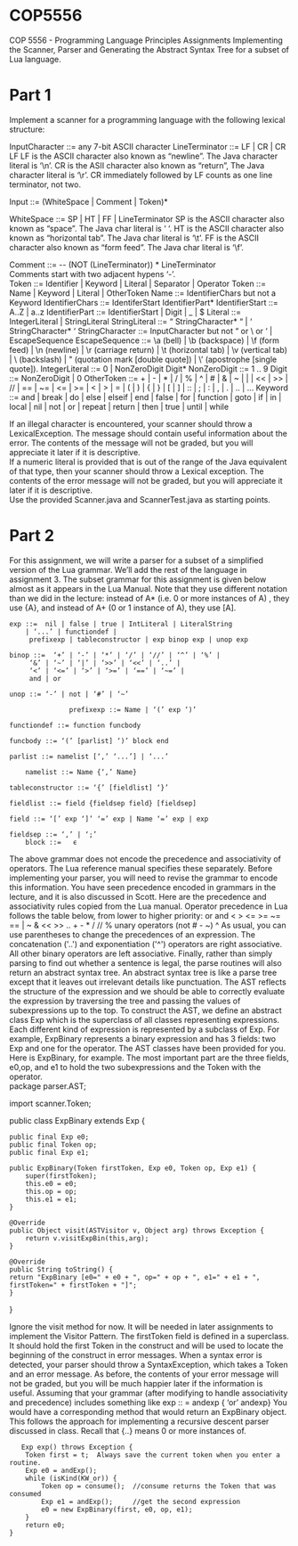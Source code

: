 # COP5556
COP 5556 - Programming Language Principles Assignments
Implementing the Scanner, Parser and Generating the Abstract Syntax Tree for a subset of Lua language.


# Part 1
Implement a scanner for a programming language with the following lexical structure:
 
InputCharacter ::=  any 7-bit ASCII character
LineTerminator ::=  LF |  CR  |  CR  LF
          	LF is the ASCII character also known as “newline”.  The Java character literal is ‘\n’.
          	CR is the ASII character also known as “return”, The Java character literal is ‘\r’.
          	CR immediately followed by LF counts as one line terminator, not two.

Input ::= (WhiteSpace | Comment | Token)*

WhiteSpace ::=  SP  | HT | FF | LineTerminator
          	SP is the ASCII character also known as “space”.  The Java char literal is ‘ ‘.
          	HT is the ASCII character also known as “horizontal tab”. The Java char literal is ‘\t’.
          	FF is the ASCII character also known as “form feed”.  The  Java char literal is ‘\f’.

Comment ::=  --  (NOT (LineTerminator)) *  LineTerminator  
	Comments start with two adjacent hypens ‘-’.  
Token ::= Identifier | Keyword | Literal | Separator | Operator
Token ::= Name | Keyword | Literal | OtherToken
Name ::= IdentifierChars but not a Keyword 
IdentifierChars ::= IdentiferStart IdentifierPart*
IdentifierStart ::= A..Z | a..z 
IdentifierPart ::= IdentifierStart |  Digit | _ | $
Literal ::= IntegerLiteral  |  StringLiteral
StringLiteral ::= “ StringCharacter* “  |  ‘ StringCharacter* ‘
StringCharacter ::= InputCharacter but not “ or \  or ‘   |   EscapeSequence
EscapeSequence ::= \a (bell) 
| \b  (backspace)
| \f (form feed)
| \n (newline)
| \r (carriage return)
| \t (horizontal tab) 
| \v (vertical tab)
| \\ (backslash)
| \" (quotation mark [double quote])
| \’ (apostrophe [single quote]). 
IntegerLiteral ::=  0 | NonZeroDigit  Digit*
NonZeroDigit ::= 1 .. 9
Digit ::= NonZeroDigit | 0
OtherToken ::=     +  |   -  |   *  |   /   |  % |    ^   |  #
    |  &   |  ~   |  |   |  <<  |  >>  |  //
    | ==   | ~=  | <= |   >=  |  <  |   >  |   =
    | (   |  )   |  {   |  }  |   [   |  ] |    ::
    | ;  |    :   |  , |    . |    .. |   ...
Keyword ::=      and     |   break   |   do     |    else    |   elseif   |  end 
    |  false   |   for    |    function  | goto   |    if    |     in
    |  local    |  nil     |   not    |    or    |     repeat   |  return
    |  then   |    true    |   until     | while


If an illegal character is encountered, your scanner should throw a LexicalException. The message should contain useful information about the error.  The contents of the message will not be graded, but you will appreciate it later if it is descriptive.  
If a numeric literal is provided that is out of the range of the Java equivalent of that type, then your scanner should throw a Lexical exception. 
 The contents of the error message will not be graded, but you will appreciate it later if it is descriptive.  
Use the provided Scanner.java and ScannerTest.java as starting points.   


# Part 2

For this assignment, we will write a parser for a subset of a simplified version of the Lua grammar.  We’ll add the rest of the language in assignment 3. 
The subset grammar for this assignment is given below almost as it appears in the Lua Manual.  Note that they use different notation than we did in the lecture:  instead of A* (i.e. 0 or more instances of A) , they use {A}, and instead of A+ (0 or 1 instance of A), they use [A].

	exp ::=  nil | false | true | IntLiteral | LiteralString 
		| ‘...’ | functiondef | 
		 prefixexp | tableconstructor | exp binop exp | unop exp 

	binop ::=  ‘+’ | ‘-’ | ‘*’ | ‘/’ | ‘//’ | ‘^’ | ‘%’ | 
		 ‘&’ | ‘~’ | ‘|’ | ‘>>’ | ‘<<’ | ‘..’ | 
		 ‘<’ | ‘<=’ | ‘>’ | ‘>=’ | ‘==’ | ‘~=’ | 
		 and | or

	unop ::= ‘-’ | not | ‘#’ | ‘~’

                   prefixexp ::= Name | ‘(’ exp ‘)’

	functiondef ::= function funcbody

	funcbody ::= ‘(’ [parlist] ‘)’ block end

	parlist ::= namelist [‘,’ ‘...’] | ‘...’
        
        namelist ::= Name {‘,’ Name}

	tableconstructor ::= ‘{’ [fieldlist] ‘}’

	fieldlist ::= field {fieldsep field} [fieldsep]

	field ::= ‘[’ exp ‘]’ ‘=’ exp | Name ‘=’ exp | exp

	fieldsep ::= ‘,’ | ‘;’
        block ::=   ϵ
The above grammar does not encode the precedence and associativity of operators.   The Lua reference manual specifies these separately.  Before implementing your parser, you will need to revise the grammar to encode this information.  You have seen precedence encoded in grammars in the lecture, and it is also discussed in Scott.  Here are the precedence and associativity rules copied from the Lua manual.
Operator precedence in Lua follows the table below, from lower to higher priority: 
     or
     and
     <     >     <=    >=    ~=    ==
     |
     ~
     &
     <<    >>
     ..
     +     -
     *     /     //    %
     unary operators (not   #     -     ~)
     ^
As usual, you can use parentheses to change the precedences of an expression. The concatenation ('..') and exponentiation ('^') operators are right associative. All other binary operators are left associative. 
Finally, rather than simply parsing to find out whether a sentence is legal, the parse routines will also return an abstract syntax tree.  An abstract syntax tree is like a parse tree except that it leaves out irrelevant details like punctuation.  The AST reflects the structure of the expression and we should be able to correctly evaluate the expression by traversing the tree and passing the values of subexpressions up to the top.  To construct the AST, we define an abstract class Exp which is the superclass of all classes representing expressions.  Each different kind of expression is represented by a subclass of Exp.  For example, ExpBinary represents a binary expression and has 3 fields:  two Exp and one for the operator.  The AST classes have been provided for you.  Here is ExpBinary, for example.  The most important part are the three fields, e0,op, and e1 to hold the two subexpressions and the Token with the operator.  
package parser.AST;

import scanner.Token;

public class ExpBinary extends Exp {
	
	public final Exp e0;
	public final Token op;
	public final Exp e1;

	public ExpBinary(Token firstToken, Exp e0, Token op, Exp e1) {
		super(firstToken);
		this.e0 = e0;
		this.op = op;
		this.e1 = e1;
	}

	@Override
	public Object visit(ASTVisitor v, Object arg) throws Exception {
		return v.visitExpBin(this,arg);
	}

	@Override
	public String toString() {
	return "ExpBinary [e0=" + e0 + ", op=" + op + ", e1=" + e1 + ", firstToken=" + firstToken + "]";
	}

}

Ignore the visit method for now.  It will be needed in later assignments to implement the Visitor Pattern. 
The firstToken field is defined in a superclass.  It should hold the first Token in the construct and will be used to locate the beginning of the construct in error messages. When a syntax error is detected, your parser should throw a SyntaxException, which takes a Token and an error message.  As before, the contents of your error message will not be graded, but you will be much happier later if the information is useful.
Assuming that your grammar (after modifying to handle associativity and precedence) includes something like
exp :: =  andexp { ‘or’ andexp}
You would have a corresponding method that would return an ExpBinary object.  This follows the approach for implementing a recursive descent parser discussed in class.  Recall that {..} means 0 or more instances of.
	
       Exp exp() throws Exception {
		Token first = t;  Always save the current token when you enter a routine. 
		Exp e0 = andExp();
		while (isKind(KW_or)) {
			Token op = consume();  //consume returns the Token that was consumed
			Exp e1 = andExp();     //get the second expression
			e0 = new ExpBinary(first, e0, op, e1);   
		}
		return e0;
	}


